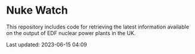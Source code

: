 # Nuke Watch

This repository includes code for retrieving the latest information available on the output of EDF nuclear power plants in the UK.

Last updated: 2023-06-15 04:09